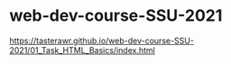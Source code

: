 # web-dev-course-SSU-2021
https://tasterawr.github.io/web-dev-course-SSU-2021/01_Task_HTML_Basics/index.html
